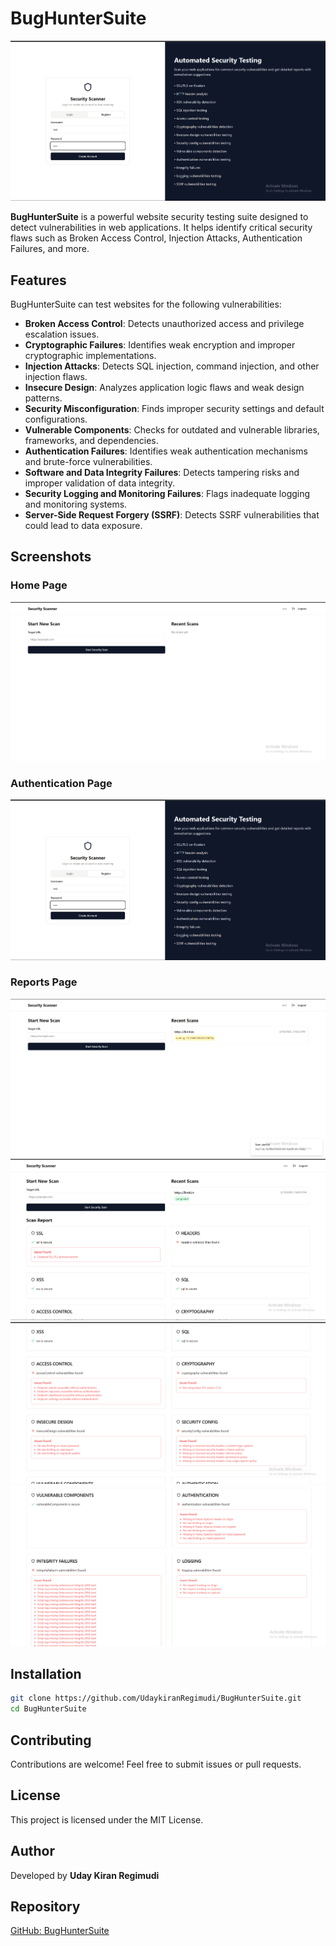 # BugHunterSuite

![BugHunterSuite](assests/pic1.png)

**BugHunterSuite** is a powerful website security testing suite designed to detect vulnerabilities in web applications. It helps identify critical security flaws such as Broken Access Control, Injection Attacks, Authentication Failures, and more. 

## Features

BugHunterSuite can test websites for the following vulnerabilities:

- **Broken Access Control**: Detects unauthorized access and privilege escalation issues.
- **Cryptographic Failures**: Identifies weak encryption and improper cryptographic implementations.
- **Injection Attacks**: Detects SQL injection, command injection, and other injection flaws.
- **Insecure Design**: Analyzes application logic flaws and weak design patterns.
- **Security Misconfiguration**: Finds improper security settings and default configurations.
- **Vulnerable Components**: Checks for outdated and vulnerable libraries, frameworks, and dependencies.
- **Authentication Failures**: Identifies weak authentication mechanisms and brute-force vulnerabilities.
- **Software and Data Integrity Failures**: Detects tampering risks and improper validation of data integrity.
- **Security Logging and Monitoring Failures**: Flags inadequate logging and monitoring systems.
- **Server-Side Request Forgery (SSRF)**: Detects SSRF vulnerabilities that could lead to data exposure.

## Screenshots

### Home Page
![Home](assests/pic2.png)

### Authentication Page
![Auth](assests/pic1.png)

### Reports Page
![Progress](assests/pic3.png)
![Reports](assests/pic4.png)
![Reports](assests/pic5.png)
![Reports](assests/pic6.png)

## Installation

```bash
git clone https://github.com/UdaykiranRegimudi/BugHunterSuite.git
cd BugHunterSuite
```

## Contributing

Contributions are welcome! Feel free to submit issues or pull requests.

## License

This project is licensed under the MIT License.

## Author

Developed by **Uday Kiran Regimudi**

## Repository

[GitHub: BugHunterSuite](https://github.com/UdaykiranRegimudi/BugHunterSuite)
